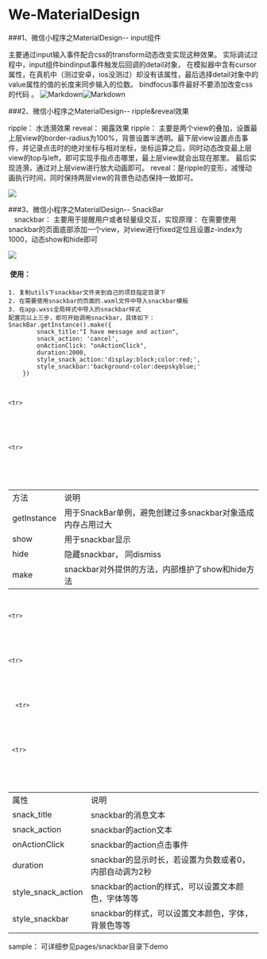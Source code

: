 # We-MaterialDesign
###1、微信小程序之MaterialDesign-- input组件

  主要通过input输入事件配合css的transform动态改变实现这种效果。
	实际调试过程中，input组件bindinput事件触发后回调的detail对象，
	在模拟器中含有cursor属性，在真机中（测过安卓，ios没测过）却没有该属性，最后选择detail对象中的value属性的值的长度来同步输入的位数。
	bindfocus事件最好不要添加改变css的代码 。
![Markdown](http://p1.bpimg.com/1949/a9f11eb8c3e9d6a1.gif)![Markdown](http://i1.piimg.com/1949/2e36795f7c36bb48.gif) 


###2、微信小程序之MaterialDesign-- ripple&reveal效果

ripple： 水涟漪效果       reveal： 揭露效果
ripple： 主要是两个view的叠加，设置最上层view的border-radius为100%，背景设置半透明。最下层view设置点击事件，并记录点击时的绝对坐标与相对坐标，坐标运算之后，同时动态改变最上层view的top与left，即可实现手指点击哪里，最上层view就会出现在那里。 最后实现涟漪，通过对上层view进行放大动画即可。
reveal：是ripple的变形，减慢动画执行时间，同时保持两层view的背景色动态保持一致即可。

![](http://p1.bpimg.com/567571/3ebc8791315b65b7.gif)


###3、微信小程序之MaterialDesign-- SnackBar    
  
  snackbar： 主要用于提醒用户或者轻量级交互，实现原理： 在需要使用snackbar的页面底部添加一个view，对view进行fixed定位且设置z-index为1000，动态show和hide即可  

![](http://i1.piimg.com/4851/b1a3ccce5780a8b5.gif)
####  使用：
  	1. 复制utils下snackbar文件夹到自己的项目指定目录下
	2. 在需要使用snackbar的页面的.wxml文件中导入snackbar模板
	3. 在app.wxss全局样式中导入的snackbar样式
	配置完以上三步，即可开始调用snackbar，具体如下：
	SnackBar.getInstance().make({
            snack_title:"I have message and action",
            snack_action: 'cancel',
            onActionClick: "onActionClick",
            duration:2000,
            style_snack_action:'display:block;color:red;',
            style_snackbar:'background-color:deepskyblue;'
        })
	
<table >  
    <tr>  
        <td>方法</td>  
    <td>说明</td>  
    </tr>  
    <tr>  
        <td>getInstance</td>  
    <td>用于SnackBar单例，避免创建过多snackbar对象造成内存占用过大</td>  
    </tr>  
    <tr>  
        <td>show</td>  
    <td>用于snackbar显示</td>  
    </tr>  
    
    <tr>  
        <td>hide</td>  
    <td>隐藏snackbar， 同dismiss</td>  
    </tr>  
    
    <tr>  
        <td>make</td>  
    <td>snackbar对外提供的方法，内部维护了show和hide方法 </td>  
    </tr>  
</table>  

<table >  
    <tr>  
        <td>属性</td>  
    <td>说明</td>  
    </tr>  
    <tr>  
        <td>snack_title</td>  
    <td>snackbar的消息文本</td>  
    </tr>
    <tr>  
        <td>snack_action</td>  
    <td>snackbar的action文本</td>  
    </tr>  
    
    <tr>  
        <td>onActionClick</td>  
    <td>snackbar的action点击事件</td>
    </tr>  
    
    <tr>  
        <td>duration</td>  
    <td>snackbar的显示时长，若设置为负数或者0，内部自动调为2秒</td> 
    </tr>
    
      <tr>  
        <td>style_snack_action</td>  
    <td>snackbar的action的样式，可以设置文本颜色，字体等等</td> 
    </tr>
    
     <tr>  
        <td>style_snackbar</td>  
    <td>snackbar的样式，可以设置文本颜色，字体，背景色等等</td> 
    </tr>
    
    
</table>  
sample： 可详细参见pages/snackbar目录下demo  
	

